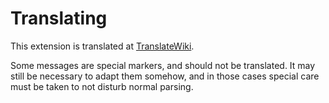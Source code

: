 # Translating

This extension is translated at [TranslateWiki](https://translatewiki.net/wiki/Special:Translate/mwgithub-bcmath).

Some messages are special markers, and should not be translated. It may still be necessary to adapt them somehow, and in those cases special care must be taken to not disturb normal parsing.
